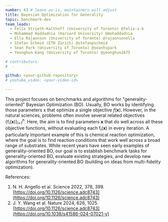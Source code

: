 ```yaml
---
number: 43 # leave as-is, maintainers will adjust
title: Bayesian Optimization for Generality
topic: benchmark-dev
team_leads:
  - Felix Strieth-Kalthoff (University of Toronto) @felix-s-k
  - Mohammad Haddadnia (Harvard University) @mohaddadnia
  - Ella Rajaonson (University of Toronto) @rajaonsonella
  - Stefan Schmid (ETH Zürich) @stefanpschmid
  - Sean Park (University of Toronto) @seanhspark
  - Yeonghun Kang (University of Toronto) @yeonghun1675

# contributors:
#  - 

github: <your-github-repository>
# youtube_video: <your-video-id>

---
```


This project focuses on benchmarks and algorithms for "generality-oriented" Bayesian Optimization (BO). Usually, BO works by identifying those parameters x that optimize a single objective $f(\textbf{x})$. However, in the natural sciences, problems often involve several related objectives {f<sub>i</sub>(<b>x</b>)}<sub>i=1</sub><sup>n</sup>. Here, the aim is to find parameters $\textbf{x}$ that do well across all these objective functions, without evaluating each f<sub>i</sub>(<b>x</b>) in every iteration. A particularly important example of this is chemical reaction optimization, where the goal is to find reaction conditions that work well across a broad range of substrates. While recent years have seen early examples of generality-oriented BO, our goal is to establish benchmark tasks for generality-oriented BO, evaluate existing strategies, and develop new algorithms for generality-oriented BO (building on ideas from multi-fidelity optimization). 


References:

1. N. H. Angello et al. Science 2022, 378, 399. [https://doi.org/10.1126/science.adc8743](https://doi.org/10.1126/science.adc8743)
2. J. Y. Wang et al. Nature 2024, 626, 1025. [https://doi.org/10.1126/science.adc8743](https://doi.org/10.1038/s41586-024-07021-y)
